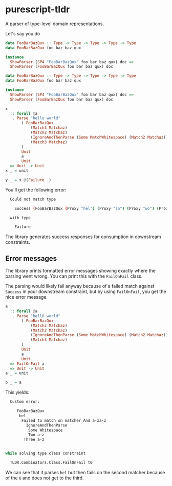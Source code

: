 # purescript-tldr

A parser of type-level domain representations.

Let's say you do

```purescript
data FooBarBazQux :: Type -> Type -> Type -> Type -> Type
data FooBarBazQux foo bar baz qux

instance
  ShowParser (SP4 "FooBarBazQux" foo bar baz qux) doc =>
  ShowParser (FooBarBazQux foo bar baz qux) doc

data FooBarBazQux :: Type -> Type -> Type -> Type -> Type
data FooBarBazQux foo bar baz qux

instance
  ShowParser (SP4 "FooBarBazQux" foo bar baz qux) doc =>
  ShowParser (FooBarBazQux foo bar baz qux) doc

x
  :: forall @a
   . Parse "hello world"
       ( FooBarBazQux
           (Match3 Matchaz)
           (Match2 Matchaz)
           (IgnoreAndThenParse (Some MatchWhitespace) (Match2 Matchaz))
           (Match3 Matchaz)
       )
       Unit
       a
       Unit
  => Unit -> Unit
x _ = unit

y _ = x @(Failure _)
```

You'll get the following error:

```bash
  Could not match type

    Success (FooBarBazQux (Proxy "hel") (Proxy "lo") (Proxy "wo") (Proxy "rld"))

  with type

    Failure
```

The library generates success responses for consumption in downstream constraints.

## Error messages

The library prints formatted error messages showing exactly where the parsing went wrong. You can print this with the `FailOnFail` class.

The parsing would likely fail anyway because of a failed match against `Success` in your downstream constraint, but by using `FailOnFail`, you get the nice error message.

```purescript
a
  :: forall @a
   . Parse "hell0 world"
       ( FooBarBazQux
           (Match3 Matchaz)
           (Match2 Matchaz)
           (IgnoreAndThenParse (Some MatchWhitespace) (Match2 Matchaz))
           (Match3 Matchaz)
       )
       Unit
       a
       Unit
  => FailOnFail a
  => Unit -> Unit
a _ = unit

b _ = a
```

This yields:

```bash
  Custom error:

     FooBarBazQux
      hel
       Failed to match on matcher And a-za-z
         IgnoreAndThenParse
          Some Whitespace
          Two a-z
        Three a-z


while solving type class constraint

  TLDR.Combinators.Class.FailOnFail t0
```

We can see that it parses `hel` but then fails on the second matcher because of the `0` and does not get to the third.